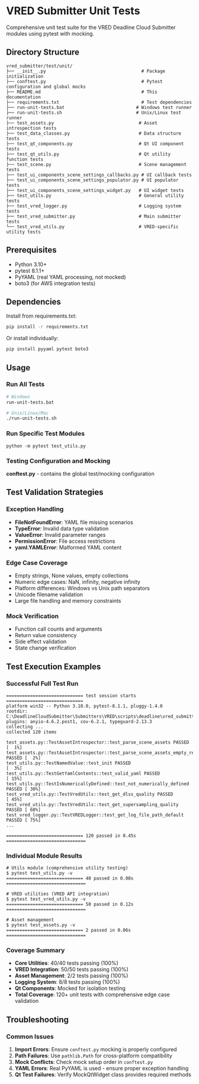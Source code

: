 # VRED Submitter Unit Tests

Comprehensive unit test suite for the VRED Deadline Cloud Submitter modules using pytest with mocking.

## Directory Structure

```
vred_submitter/test/unit/
├── __init__.py                                    # Package initialization
├── conftest.py                                    # Pytest configuration and global mocks
├── README.md                                      # This documentation
├── requirements.txt                               # Test dependencies
├── run-unit-tests.bat                           # Windows test runner
├── run-unit-tests.sh                            # Unix/Linux test runner
├── test_assets.py                                # Asset introspection tests
├── test_data_classes.py                          # Data structure tests
├── test_qt_components.py                         # Qt UI component tests
├── test_qt_utils.py                              # Qt utility function tests
├── test_scene.py                                 # Scene management tests
├── test_ui_components_scene_settings_callbacks.py # UI callback tests
├── test_ui_components_scene_settings_populator.py # UI populator tests
├── test_ui_components_scene_settings_widget.py   # UI widget tests
├── test_utils.py                                 # General utility tests
├── test_vred_logger.py                           # Logging system tests
├── test_vred_submitter.py                        # Main submitter tests
└── test_vred_utils.py                            # VRED-specific utility tests
```

## Prerequisites

- Python 3.10+
- pytest 8.1.1+
- PyYAML (real YAML processing, not mocked)
- boto3 (for AWS integration tests)

## Dependencies

Install from requirements.txt:
```bash
pip install -r requirements.txt
```

Or install individually:
```bash
pip install pyyaml pytest boto3
```

## Usage


### Run All Tests
```bash
# Windows
run-unit-tests.bat

# Unix/Linux/Mac
./run-unit-tests.sh
```

### Run Specific Test Modules
```
python -m pytest test_utils.py
```



### Testing Configuration and Mocking

**conftest.py** - contains the global test/mocking configuration

## Test Validation Strategies

### Exception Handling
- **FileNotFoundError**: YAML file missing scenarios
- **TypeError**: Invalid data type validation
- **ValueError**: Invalid parameter ranges
- **PermissionError**: File access restrictions
- **yaml.YAMLError**: Malformed YAML content

### Edge Case Coverage
- Empty strings, None values, empty collections
- Numeric edge cases: NaN, infinity, negative infinity
- Platform differences: Windows vs Unix path separators
- Unicode filename validation
- Large file handling and memory constraints

### Mock Verification
- Function call counts and arguments
- Return value consistency
- Side effect validation
- State change verification

## Test Execution Examples

### Successful Full Test Run
```
============================= test session starts =============================
platform win32 -- Python 3.10.0, pytest-8.1.1, pluggy-1.4.0
rootdir: C:\DeadlineCloudSubmitter\Submitters\VRED\scripts\deadline\vred_submitter\test\unit
plugins: anyio-4.6.2.post1, cov-6.2.1, typeguard-2.13.3
collecting ... 
collected 120 items

test_assets.py::TestAssetIntrospector::test_parse_scene_assets PASSED    [  1%]
test_assets.py::TestAssetIntrospector::test_parse_scene_assets_empty_references PASSED [  2%]
test_utils.py::TestNamedValue::test_init PASSED                          [  3%]
test_utils.py::TestGetYamlContents::test_valid_yaml PASSED               [ 15%]
test_utils.py::TestIsNumericallyDefined::test_not_numerically_defined PASSED [ 30%]
test_vred_utils.py::TestVredUtils::test_get_dlss_quality PASSED          [ 45%]
test_vred_utils.py::TestVredUtils::test_get_supersampling_quality PASSED [ 60%]
test_vred_logger.py::TestVREDLogger::test_get_log_file_path_default PASSED [ 75%]
...

============================= 120 passed in 0.45s ==============================
```

### Individual Module Results
```
# Utils module (comprehensive utility testing)
$ pytest test_utils.py -v
============================= 40 passed in 0.08s ==============================

# VRED utilities (VRED API integration)
$ pytest test_vred_utils.py -v
============================= 50 passed in 0.12s ==============================

# Asset management
$ pytest test_assets.py -v
============================= 2 passed in 0.06s ==============================
```


### Coverage Summary
- **Core Utilities**: 40/40 tests passing (100%)
- **VRED Integration**: 50/50 tests passing (100%)
- **Asset Management**: 2/2 tests passing (100%)
- **Logging System**: 8/8 tests passing (100%)
- **Qt Components**: Mocked for isolation testing
- **Total Coverage**: 120+ unit tests with comprehensive edge case validation

## Troubleshooting

### Common Issues
1. **Import Errors**: Ensure `conftest.py` mocking is properly configured
2. **Path Failures**: Use `pathlib.Path` for cross-platform compatibility
3. **Mock Conflicts**: Check mock setup order in `conftest.py`
4. **YAML Errors**: Real PyYAML is used - ensure proper exception handling
5. **Qt Test Failures**: Verify MockQtWidget class provides required methods